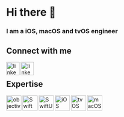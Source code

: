# Hi there 👋
### I am a iOS, macOS and tvOS engineer


## Connect with me
[<img align="left" alt="linked-in" src="https://user-images.githubusercontent.com/3527457/160270125-8436dc52-f524-4bd9-86dc-39f9e28d7eca.png" height ="35"/>](https://www.linkedin.com/in/dmitry-vlasenko-ios-engineer)

[<img align="left" alt="linked-in" target="_blank" src="https://user-images.githubusercontent.com/3527457/160270998-3cdf5f22-0ef8-4a75-9a5a-2862c9d75e92.png" height="35"/>](https://t.me/DimonDeveloper)

<br>

## Expertise
<img align="left" alt="objective-c" src="https://user-images.githubusercontent.com/3527457/160271471-2617025b-4960-473d-83b6-63cb1433f031.png" width="40"/>

<img align="left" alt="Swift" src="https://user-images.githubusercontent.com/3527457/160256879-902db157-ea50-4572-b215-343d9ae24a68.svg" width="40"/>

<img align="left" alt="SwiftUI" src="https://user-images.githubusercontent.com/3527457/160257786-71e52fcd-7167-402c-8fa5-48adeda3e8c3.png" width="40"/>

<img align="left" alt="iOS" src="https://user-images.githubusercontent.com/3527457/160271645-108fdcdb-d152-4889-9cee-a754be595b59.png" width="40"/>

<img align="left" alt="tvOS" src="https://user-images.githubusercontent.com/3527457/160271643-c1edd4d8-cc79-4553-8cf1-afc3cb48febd.png" width="40"/>

<img align="left" alt="macOS" src="https://user-images.githubusercontent.com/3527457/160271646-906fe2a5-26cd-47da-92ea-016e21c626bd.png" width="40"/>
